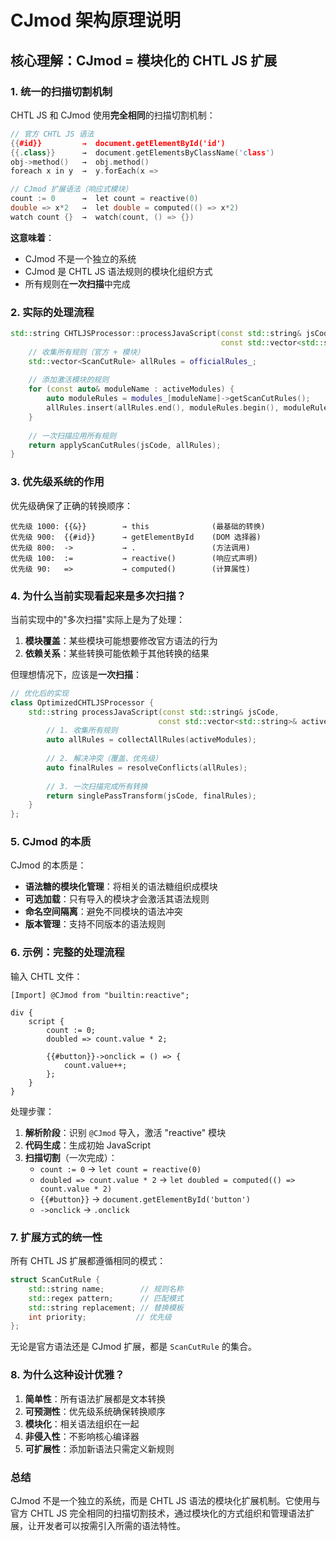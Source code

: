 # CJmod 架构原理说明

## 核心理解：CJmod = 模块化的 CHTL JS 扩展

### 1. **统一的扫描切割机制**

CHTL JS 和 CJmod 使用**完全相同**的扫描切割机制：

```cpp
// 官方 CHTL JS 语法
{{#id}}         →  document.getElementById('id')
{{.class}}      →  document.getElementsByClassName('class')
obj->method()   →  obj.method()
foreach x in y  →  y.forEach(x =>

// CJmod 扩展语法（响应式模块）
count := 0      →  let count = reactive(0)
double => x*2   →  let double = computed(() => x*2)
watch count {}  →  watch(count, () => {})
```

**这意味着**：
- CJmod 不是一个独立的系统
- CJmod 是 CHTL JS 语法规则的模块化组织方式
- 所有规则在**一次扫描**中完成

### 2. **实际的处理流程**

```cpp
std::string CHTLJSProcessor::processJavaScript(const std::string& jsCode,
                                               const std::vector<std::string>& activeModules) {
    // 收集所有规则（官方 + 模块）
    std::vector<ScanCutRule> allRules = officialRules_;
    
    // 添加激活模块的规则
    for (const auto& moduleName : activeModules) {
        auto moduleRules = modules_[moduleName]->getScanCutRules();
        allRules.insert(allRules.end(), moduleRules.begin(), moduleRules.end());
    }
    
    // 一次扫描应用所有规则
    return applyScanCutRules(jsCode, allRules);
}
```

### 3. **优先级系统的作用**

优先级确保了正确的转换顺序：

```
优先级 1000: {{&}}        → this              (最基础的转换)
优先级 900:  {{#id}}      → getElementById    (DOM 选择器)
优先级 800:  ->           → .                 (方法调用)
优先级 100:  :=           → reactive()        (响应式声明)
优先级 90:   =>           → computed()        (计算属性)
```

### 4. **为什么当前实现看起来是多次扫描？**

当前实现中的"多次扫描"实际上是为了处理：

1. **模块覆盖**：某些模块可能想要修改官方语法的行为
2. **依赖关系**：某些转换可能依赖于其他转换的结果

但理想情况下，应该是**一次扫描**：

```cpp
// 优化后的实现
class OptimizedCHTLJSProcessor {
    std::string processJavaScript(const std::string& jsCode,
                                 const std::vector<std::string>& activeModules) {
        // 1. 收集所有规则
        auto allRules = collectAllRules(activeModules);
        
        // 2. 解决冲突（覆盖、优先级）
        auto finalRules = resolveConflicts(allRules);
        
        // 3. 一次扫描完成所有转换
        return singlePassTransform(jsCode, finalRules);
    }
};
```

### 5. **CJmod 的本质**

CJmod 的本质是：
- **语法糖的模块化管理**：将相关的语法糖组织成模块
- **可选加载**：只有导入的模块才会激活其语法规则
- **命名空间隔离**：避免不同模块的语法冲突
- **版本管理**：支持不同版本的语法规则

### 6. **示例：完整的处理流程**

输入 CHTL 文件：
```chtl
[Import] @CJmod from "builtin:reactive";

div {
    script {
        count := 0;
        doubled => count.value * 2;
        
        {{#button}}->onclick = () => {
            count.value++;
        };
    }
}
```

处理步骤：
1. **解析阶段**：识别 `@CJmod` 导入，激活 "reactive" 模块
2. **代码生成**：生成初始 JavaScript
3. **扫描切割**（一次完成）：
   - `count := 0` → `let count = reactive(0)`
   - `doubled => count.value * 2` → `let doubled = computed(() => count.value * 2)`
   - `{{#button}}` → `document.getElementById('button')`
   - `->onclick` → `.onclick`

### 7. **扩展方式的统一性**

所有 CHTL JS 扩展都遵循相同的模式：
```cpp
struct ScanCutRule {
    std::string name;        // 规则名称
    std::regex pattern;      // 匹配模式
    std::string replacement; // 替换模板
    int priority;           // 优先级
};
```

无论是官方语法还是 CJmod 扩展，都是 `ScanCutRule` 的集合。

### 8. **为什么这种设计优雅？**

1. **简单性**：所有语法扩展都是文本转换
2. **可预测性**：优先级系统确保转换顺序
3. **模块化**：相关语法组织在一起
4. **非侵入性**：不影响核心编译器
5. **可扩展性**：添加新语法只需定义新规则

### 总结

CJmod 不是一个独立的系统，而是 CHTL JS 语法的模块化扩展机制。它使用与官方 CHTL JS 完全相同的扫描切割技术，通过模块化的方式组织和管理语法扩展，让开发者可以按需引入所需的语法特性。